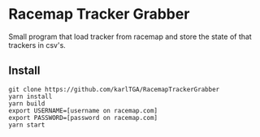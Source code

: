 # Racemap Tracker Grabber

Small program that load tracker from racemap and store the state of that trackers in csv's.

## Install

    git clone https://github.com/karlTGA/RacemapTrackerGrabber
    yarn install
    yarn build
    export USERNAME=[username on racemap.com]
    export PASSWORD=[password on racemap.com]
    yarn start
